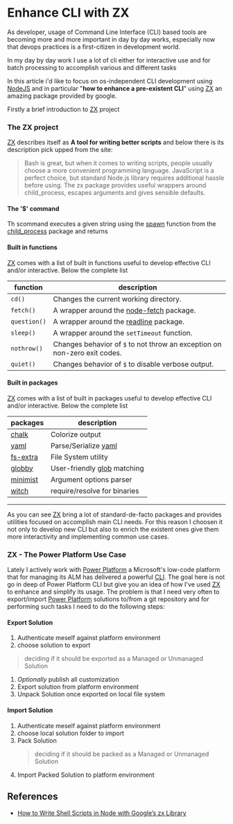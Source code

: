 # Enhance CLI with ZX

As developer, usage of Command Line Interface (CLI) based tools are becoming more and more important in day by day works, especially now that devops practices is a first-citizen in development world.

In my day by day work I use a lot of cli either for interactive use and for batch processing to accomplish various and different tasks

In this article i'd like to focus on os-independent CLI development using [NodeJS] and in particular "**how to enhance a pre-existent CLI**" using [ZX] an amazing package provided by google.

Firstly a brief introduction to [ZX] project

### The ZX project

[ZX] describes itself as **A tool for writing better scripts** and below there is its description pick upped from the site:

>Bash is great, but when it comes to writing scripts, people usually choose a more convenient programming language. JavaScript is a perfect choice, but standard Node.js library requires additional hassle before using. The zx package provides useful wrappers around child_process, escapes arguments and gives sensible defaults.

#### The '$' command

Th `$`command executes a given string using the [spawn] function from the [child_process] package and returns

#### Built in functions

[ZX] comes with a list of built in functions useful to develop effective CLI and/or interactive. Below the complete list

function | description
--- | ---
`cd()` | Changes the current working directory.
`fetch()` | A wrapper around the [node-fetch] package.
`question()` | A wrapper around the [readline] package.
`sleep()`| A wrapper around the `setTimeout` function.
`nothrow()`| Changes behavior of `$` to not throw an exception on non-zero exit codes.
`quiet()` | Changes behavior of `$` to disable verbose output.

#### Built in packages

[ZX] comes with a list of built in packages useful to develop effective CLI and/or interactive. Below the complete list

  packages | description
 --- | ---
[chalk](https://www.npmjs.com/package/chalk) | Colorize output
[yaml](https://www.npmjs.com/package/yaml) | Parse/Serialize [yaml]
[fs-extra](https://www.npmjs.com/package/fs-extra) | File System utility
[globby](https://www.npmjs.com/package/globby) | User-friendly [glob] matching
[minimist](https://www.npmjs.com/package/minimist) | Argument options parser
[witch](https://www.npmjs.com/package/witch) | require/resolve for binaries

----

As you can see [ZX] bring a lot of standard-de-facto packages and provides utilities focused on accomplish main CLI needs.
For this reason I choosen it not only to develop new CLI but also to enrich the existent ones give them more interactivity and implementing common use cases.

### ZX - The Power Platform Use Case

Lately I actively work with [Power Platform] a Microsoft's low-code platform that for managing its ALM has delivered a powerful [CLI](https://docs.microsoft.com/en-us/power-apps/developer/data-platform/powerapps-cli#common-commands).
The goal here is not go in deep of Power Platform CLI but give you an idea of how I've used [ZX] to enhance and simplify its usage. The problem is that I need very often to export/import [Power Platform] solutions to/from a git repository and for performing such tasks I need to do the following steps:

#### Export Solution

1. Authenticate meself against platform environment
1. choose solution to export
  > deciding if it should be exported as a Managed or Unmanaged Solution
1. _Optionally_ publish all customization
1. Export solution from platform environment
1. Unpack Solution once exported on local file system

#### Import Solution

1. Authenticate meself against platform environment
1. choose local solution folder to import
1. Pack Solution
   > deciding if it should be packed as a Managed or Unmanaged Solution
1. Import Packed Solution to platform environment

## References

* [How to Write Shell Scripts in Node with Google’s zx Library](https://www.sitepoint.com/google-zx-write-node-shell-scripts/)

[NodeJS]: https://nodejs.org/en/
[ZX]:  https://www.npmjs.com/package/zx
[yaml]: https://yaml.org/spec/history/2001-12-10.html
[glob]: https://en.wikipedia.org/wiki/Glob_(programming)
[node-fetch]: https://www.npmjs.com/package/node-fetch
[readline]: https://nodejs.org/api/readline.html
[child_process]: https://nodejs.org/api/child_process.html
[spawn]: https://nodejs.org/api/child_process.html#child_processspawncommand-args-options
[Power Platform]: https://powerplatform.microsoft.com/en-us/
